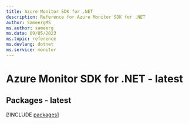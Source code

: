 ```yaml
---
title: Azure Monitor SDK for .NET
description: Reference for Azure Monitor SDK for .NET
author: SameergMS
ms.author: sameerg
ms.data: 09/05/2023
ms.topic: reference
ms.devlang: dotnet
ms.service: monitor
---
```

# Azure Monitor SDK for .NET - latest
## Packages - latest
[!INCLUDE [packages](monitor-index.md)]